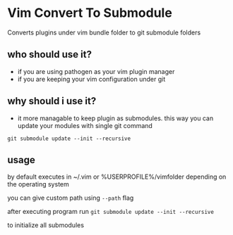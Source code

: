 # Vim Convert To Submodule


Converts plugins under vim bundle folder to git submodule folders


## who should use it?

- if you are using pathogen as your vim plugin manager
- if you are keeping your vim configuration under git

## why should i use it?

- it more managable to keep plugin as submodules. this way you can update your modules with single git command
```git
git submodule update --init --recursive
```

## usage

by default executes in ~/.vim or %USERPROFILE%/vimfolder depending on the operating system

you can give custom path using `--path` flag

after executing program run `git submodule update --init --recursive`

to initialize all submodules


